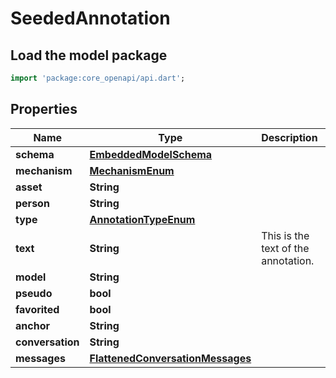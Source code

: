 # SeededAnnotation

## Load the model package
```dart
import 'package:core_openapi/api.dart';
```

## Properties
Name | Type | Description | Notes
------------ | ------------- | ------------- | -------------
**schema** | [**EmbeddedModelSchema**](EmbeddedModelSchema) |  | [optional] 
**mechanism** | [**MechanismEnum**](MechanismEnum) |  | [optional] 
**asset** | **String** |  | [optional] 
**person** | **String** |  | [optional] 
**type** | [**AnnotationTypeEnum**](AnnotationTypeEnum) |  | 
**text** | **String** | This is the text of the annotation. | 
**model** | **String** |  | [optional] 
**pseudo** | **bool** |  | [optional] 
**favorited** | **bool** |  | [optional] 
**anchor** | **String** |  | [optional] 
**conversation** | **String** |  | [optional] 
**messages** | [**FlattenedConversationMessages**](FlattenedConversationMessages) |  | [optional] 




